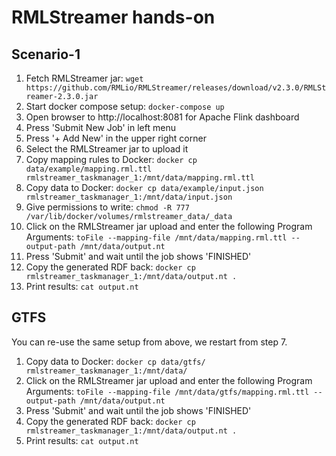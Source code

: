 # RMLStreamer hands-on

## Scenario-1

1. Fetch RMLStreamer jar: `wget https://github.com/RMLio/RMLStreamer/releases/download/v2.3.0/RMLStreamer-2.3.0.jar`
2. Start docker compose setup: `docker-compose up`
3. Open browser to http://localhost:8081 for Apache Flink dashboard
4. Press 'Submit New Job' in left menu
5. Press '+ Add New' in the upper right corner
6. Select the RMLStreamer jar to upload it
7. Copy mapping rules to Docker: `docker cp data/example/mapping.rml.ttl rmlstreamer_taskmanager_1:/mnt/data/mapping.rml.ttl`
8. Copy data to Docker: `docker cp data/example/input.json rmlstreamer_taskmanager_1:/mnt/data/input.json`
9. Give permissions to write: `chmod -R 777 /var/lib/docker/volumes/rmlstreamer_data/_data`
10. Click on the RMLStreamer jar upload and enter the following Program Arguments: `toFile --mapping-file /mnt/data/mapping.rml.ttl --output-path /mnt/data/output.nt`
11. Press 'Submit' and wait until the job shows 'FINISHED'
12. Copy the generated RDF back: `docker cp rmlstreamer_taskmanager_1:/mnt/data/output.nt .`
13. Print results: `cat output.nt`

## GTFS

You can re-use the same setup from above, we restart from step 7.

1. Copy data to Docker: `docker cp data/gtfs/ rmlstreamer_taskmanager_1:/mnt/data/`
2. Click on the RMLStreamer jar upload and enter the following Program Arguments: `toFile --mapping-file /mnt/data/gtfs/mapping.rml.ttl --output-path /mnt/data/output.nt`
3. Press 'Submit' and wait until the job shows 'FINISHED'
4. Copy the generated RDF back: `docker cp rmlstreamer_taskmanager_1:/mnt/data/output.nt .`
5. Print results: `cat output.nt`
